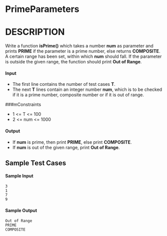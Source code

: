 # PrimeParameters
# DESCRIPTION
Write a function **isPrime()** which takes a number **num** as parameter and prints **PRIME** if the parameter is a prime number, else returns **COMPOSITE**. A certain range has been set, within which **num** should fall. If the parameter is outside the given range, the function should print **Out of Range**.

#### Input
* The first line contains the number of test cases **T**.
* The next **T** lines contain an integer number **num**, which is to be checked if it is a prime number, composite number or if it is out of range.

###mConstraints
* 1 <= T <= 100
* 2 <= num <= 1000

#### Output
* If **num** is prime, then print **PRIME**, else print **COMPOSITE**.
* If **num** is out of the given range, print **Out of Range**.

## Sample Test Cases

#### Sample Input
```
3
1
7
9
```
#### Sample Output
```
Out of Range
PRIME
COMPOSITE
```
